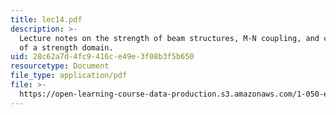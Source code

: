 ```yaml
---
title: lec14.pdf
description: >-
  Lecture notes on the strength of beam structures, M-N coupling, and convexity
  of a strength domain.
uid: 28c62a7d-4fc9-416c-e49e-3f08b3f5b650
resourcetype: Document
file_type: application/pdf
file: >-
  https://open-learning-course-data-production.s3.amazonaws.com/1-050-engineering-mechanics-i-fall-2007/28c62a7d4fc9416ce49e3f08b3f5b650_lec14.pdf
---
```

